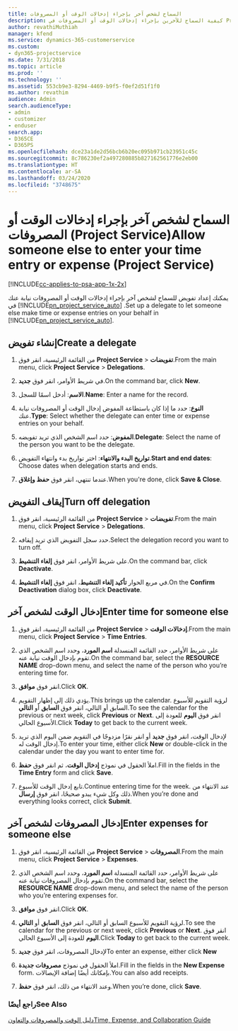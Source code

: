 ```yaml
---
title: السماح لشخص آخر بإجراء إدخالات الوقت أو المصروفات
description: كيفية السماح للآخرين بإجراء إدخالات الوقت أو المصروفات في Project Service
author: revathiMuthiah
manager: kfend
ms.service: dynamics-365-customerservice
ms.custom:
- dyn365-projectservice
ms.date: 7/31/2018
ms.topic: article
ms.prod: ''
ms.technology: ''
ms.assetid: 553cb9e3-8294-4469-b9f5-f0ef2d51f1f0
ms.author: revathim
audience: Admin
search.audienceType:
- admin
- customizer
- enduser
search.app:
- D365CE
- D365PS
ms.openlocfilehash: dce23a1de2d56bcb6b20ec095b971cb23951c45c
ms.sourcegitcommit: 8c786230ef2a497280885b827162561776e2eb00
ms.translationtype: HT
ms.contentlocale: ar-SA
ms.lasthandoff: 03/24/2020
ms.locfileid: "3748675"
---
```

# <a name="allow-someone-else-to-enter-your-time-entry-or-expense-project-service"></a><span data-ttu-id="f68b7-103">السماح لشخص آخر بإجراء إدخالات الوقت أو المصروفات (Project Service)</span><span class="sxs-lookup"><span data-stu-id="f68b7-103">Allow someone else to enter your time entry or expense (Project Service)</span></span>

[!INCLUDE[cc-applies-to-psa-app-1x-2x](../includes/cc-applies-to-psa-app-1x-2x.md)]

<span data-ttu-id="f68b7-104">يمكنك إعداد تفويض للسماح لشخص آخر بإجراء إدخالات الوقت أو المصروفات نيابة عنك في [!INCLUDE[pn_project_service_auto](../includes/pn-project-service-auto.md)] .</span><span class="sxs-lookup"><span data-stu-id="f68b7-104">Set up a delegate to let someone else make time or expense entries on your behalf in [!INCLUDE[pn_project_service_auto](../includes/pn-project-service-auto.md)].</span></span>  
  
## <a name="create-a-delegate"></a><span data-ttu-id="f68b7-105">إنشاء تفويض</span><span class="sxs-lookup"><span data-stu-id="f68b7-105">Create a delegate</span></span>  
  
1.  <span data-ttu-id="f68b7-106">من القائمة الرئيسية، انقر فوق **Project Service** > **تفويضات**.</span><span class="sxs-lookup"><span data-stu-id="f68b7-106">From the main menu, click **Project Service** > **Delegations**.</span></span>  
  
2.  <span data-ttu-id="f68b7-107">في شريط الأوامر، انقر فوق **جديد**.</span><span class="sxs-lookup"><span data-stu-id="f68b7-107">On the command bar, click **New**.</span></span>  
  
3. <span data-ttu-id="f68b7-108">**الاسم**: أدخل اسمًا للسجل.</span><span class="sxs-lookup"><span data-stu-id="f68b7-108">**Name**: Enter a name for the record.</span></span>  
  
4. <span data-ttu-id="f68b7-109">**النوع**: حدد ما إذا كان باستطاعة المفوض إدخال الوقت أو المصروفات نيابة عنك.</span><span class="sxs-lookup"><span data-stu-id="f68b7-109">**Type**: Select whether the delegate can enter time or expense entries on your behalf.</span></span>  
  
5. <span data-ttu-id="f68b7-110">**المفوض**: حدد اسم الشخص الذي تريد تفويضه.</span><span class="sxs-lookup"><span data-stu-id="f68b7-110">**Delegate**: Select the name of the person you want to be the delegate.</span></span>  
  
6. <span data-ttu-id="f68b7-111">**تواريخ البدء والانتهاء**: اختر تواريخ بدء وانتهاء التفويض.</span><span class="sxs-lookup"><span data-stu-id="f68b7-111">**Start and end dates**: Choose dates when delegation starts and ends.</span></span>  
  
7.  <span data-ttu-id="f68b7-112">عندما تنتهي، انقر فوق **حفظ وإغلاق**.</span><span class="sxs-lookup"><span data-stu-id="f68b7-112">When you're done, click **Save & Close**.</span></span>  
  
## <a name="turn-off-delegation"></a><span data-ttu-id="f68b7-113">إيقاف التفويض</span><span class="sxs-lookup"><span data-stu-id="f68b7-113">Turn off delegation</span></span>  
  
1.  <span data-ttu-id="f68b7-114">من القائمة الرئيسية، انقر فوق **Project Service** > **تفويضات**.</span><span class="sxs-lookup"><span data-stu-id="f68b7-114">From the main menu, click **Project Service** > **Delegations**.</span></span>  
  
2.  <span data-ttu-id="f68b7-115">حدد سجل التفويض الذي تريد إيقافه.</span><span class="sxs-lookup"><span data-stu-id="f68b7-115">Select the delegation record you want to turn off.</span></span>  
  
3.  <span data-ttu-id="f68b7-116">على شريط الأوامر، انقر فوق **إلغاء التنشيط**.</span><span class="sxs-lookup"><span data-stu-id="f68b7-116">On the command bar, click **Deactivate**.</span></span>  
  
4.  <span data-ttu-id="f68b7-117">في مربع الحوار **تأكيد إلغاء التنشيط**، انقر فوق **إلغاء التنشيط**.</span><span class="sxs-lookup"><span data-stu-id="f68b7-117">On the **Confirm Deactivation** dialog box, click **Deactivate**.</span></span>  
  
## <a name="enter-time-for-someone-else"></a><span data-ttu-id="f68b7-118">إدخال الوقت لشخص آخر</span><span class="sxs-lookup"><span data-stu-id="f68b7-118">Enter time for someone else</span></span>  
  
1.  <span data-ttu-id="f68b7-119">من القائمة الرئيسية، انقر فوق **Project Service** > **إدخالات الوقت**.</span><span class="sxs-lookup"><span data-stu-id="f68b7-119">From the main menu, click **Project Service** > **Time Entries**.</span></span>  
  
2.  <span data-ttu-id="f68b7-120">على شريط الأوامر، حدد القائمة المنسدلة **اسم المورد**، وحدد اسم الشخص الذي تقوم بإدخال الوقت نيابة عنه.</span><span class="sxs-lookup"><span data-stu-id="f68b7-120">On the command bar, select the **RESOURCE NAME** drop-down menu, and select the name of the person who you’re entering time for.</span></span>  
  
3.  <span data-ttu-id="f68b7-121">انقر فوق **موافق**.</span><span class="sxs-lookup"><span data-stu-id="f68b7-121">Click **OK**.</span></span>  
  
4.  <span data-ttu-id="f68b7-122">يؤدي ذلك إلى إظهار التقويم.</span><span class="sxs-lookup"><span data-stu-id="f68b7-122">This brings up the calendar.</span></span> <span data-ttu-id="f68b7-123">لرؤية التقويم للأسبوع السابق أو التالي، انقر فوق **السابق** أو **التالي**.</span><span class="sxs-lookup"><span data-stu-id="f68b7-123">To see the calendar for the previous or next week, click **Previous** or **Next**.</span></span> <span data-ttu-id="f68b7-124">انقر فوق **اليوم** للعودة إلى الأسبوع الحالي.</span><span class="sxs-lookup"><span data-stu-id="f68b7-124">Click **Today** to get back to the current week.</span></span>  
  
5.  <span data-ttu-id="f68b7-125">لإدخال الوقت، انقر فوق **جديد** أو انقر نقرًا مزدوجًا في التقويم ضمن اليوم الذي تريد إدخال الوقت له.</span><span class="sxs-lookup"><span data-stu-id="f68b7-125">To enter your time, either click **New** or double-click in the calendar under the day you want to enter time for.</span></span>  
  
6.  <span data-ttu-id="f68b7-126">املأ الحقول في نموذج **إدخال الوقت‬**، ثم انقر فوق **حفظ**.</span><span class="sxs-lookup"><span data-stu-id="f68b7-126">Fill in the fields in the **Time Entry** form and click **Save**.</span></span>  
  
7.  <span data-ttu-id="f68b7-127">تابع إدخال الوقت للأسبوع.</span><span class="sxs-lookup"><span data-stu-id="f68b7-127">Continue entering time for the week.</span></span> <span data-ttu-id="f68b7-128">عند الانتهاء من ذلك وكل شيء يبدو صحيحًا، انقر فوق **إرسال**.</span><span class="sxs-lookup"><span data-stu-id="f68b7-128">When you’re done and everything looks correct, click **Submit**.</span></span>  
  
## <a name="enter-expenses-for-someone-else"></a><span data-ttu-id="f68b7-129">إدخال المصروفات لشخص آخر</span><span class="sxs-lookup"><span data-stu-id="f68b7-129">Enter expenses for someone else</span></span>  
  
1.  <span data-ttu-id="f68b7-130">من القائمة الرئيسية، انقر فوق **Project Service** > **المصروفات**.</span><span class="sxs-lookup"><span data-stu-id="f68b7-130">From the main menu, click **Project Service** > **Expenses**.</span></span>  
  
2.  <span data-ttu-id="f68b7-131">على شريط الأوامر، حدد القائمة المنسدلة **اسم المورد**، وحدد اسم الشخص الذي تقوم بإدخال المصروفات نيابة عنه.</span><span class="sxs-lookup"><span data-stu-id="f68b7-131">On the command bar, select the **RESOURCE NAME** drop-down menu, and select the name of the person who you’re entering expenses for.</span></span>  
  
3.  <span data-ttu-id="f68b7-132">انقر فوق **موافق**.</span><span class="sxs-lookup"><span data-stu-id="f68b7-132">Click **OK**.</span></span>  
  
4.  <span data-ttu-id="f68b7-133">لرؤية التقويم للأسبوع السابق أو التالي، انقر فوق **السابق** أو **التالي**.</span><span class="sxs-lookup"><span data-stu-id="f68b7-133">To see the calendar for the previous or next week, click **Previous** or **Next**.</span></span> <span data-ttu-id="f68b7-134">انقر فوق **اليوم** للعودة إلى الأسبوع الحالي.</span><span class="sxs-lookup"><span data-stu-id="f68b7-134">Click **Today** to get back to the current week.</span></span>  
  
5.  <span data-ttu-id="f68b7-135">لإدخال المصروفات، انقر فوق **جديد**</span><span class="sxs-lookup"><span data-stu-id="f68b7-135">To enter an expense, either click **New**</span></span>  
  
6.  <span data-ttu-id="f68b7-136">املأ الحقول في نموذج **مصروفات جديدة‬**.</span><span class="sxs-lookup"><span data-stu-id="f68b7-136">Fill in the fields in the **New Expense** form.</span></span> <span data-ttu-id="f68b7-137">بإمكانك أيضًا إضافة الإيصالات.</span><span class="sxs-lookup"><span data-stu-id="f68b7-137">You can also add receipts.</span></span>  
  
7.  <span data-ttu-id="f68b7-138">وعند الانتهاء من ذلك، انقر فوق **حفظ**.</span><span class="sxs-lookup"><span data-stu-id="f68b7-138">When you’re done, click **Save**.</span></span>  
  
### <a name="see-also"></a><span data-ttu-id="f68b7-139">راجع أيضًا</span><span class="sxs-lookup"><span data-stu-id="f68b7-139">See Also</span></span>  
 [<span data-ttu-id="f68b7-140">دليل الوقت والمصروفات والتعاون</span><span class="sxs-lookup"><span data-stu-id="f68b7-140">Time, Expense, and Collaboration Guide</span></span>](../project-service/time-expense-collaboration-guide.md)
